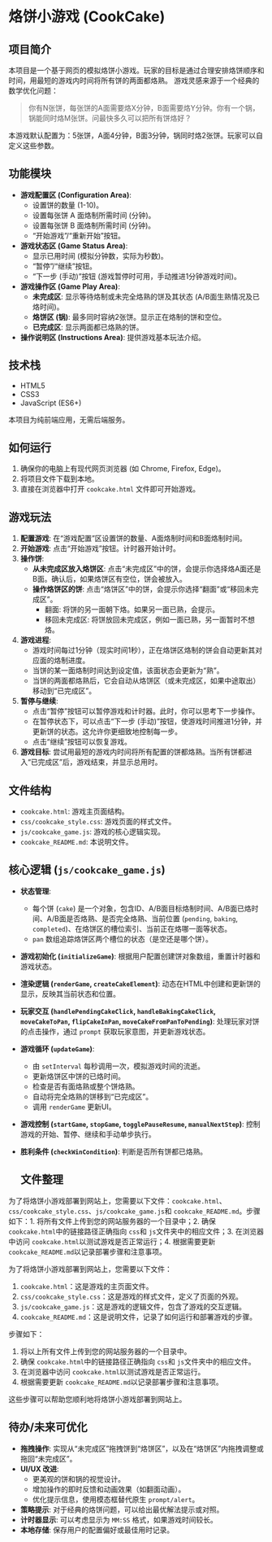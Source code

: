 # 烙饼小游戏 (CookCake)

## 项目简介

本项目是一个基于网页的模拟烙饼小游戏。玩家的目标是通过合理安排烙饼顺序和时间，用最短的游戏内时间将所有饼的两面都烙熟。
游戏灵感来源于一个经典的数学优化问题：

> 你有N张饼，每张饼的A面需要烙X分钟，B面需要烙Y分钟。你有一个锅，锅能同时烙M张饼。问最快多久可以把所有饼烙好？

本游戏默认配置为：5张饼，A面4分钟，B面3分钟，锅同时烙2张饼。玩家可以自定义这些参数。

## 功能模块

- **游戏配置区 (Configuration Area)**:
  - 设置饼的数量 (1-10)。
  - 设置每张饼 A 面烙制所需时间 (分钟)。
  - 设置每张饼 B 面烙制所需时间 (分钟)。
  - “开始游戏”/“重新开始”按钮。
- **游戏状态区 (Game Status Area)**:
  - 显示已用时间 (模拟分钟数，实际为秒数)。
  - “暂停”/“继续”按钮。
  - “下一步 (手动)”按钮 (游戏暂停时可用，手动推进1分钟游戏时间)。
- **游戏操作区 (Game Play Area)**:
  - **未完成区**: 显示等待烙制或未完全烙熟的饼及其状态 (A/B面生熟情况及已烙时间)。
  - **烙饼区 (锅)**: 最多同时容纳2张饼。显示正在烙制的饼和空位。
  - **已完成区**: 显示两面都已烙熟的饼。
- **操作说明区 (Instructions Area)**: 提供游戏基本玩法介绍。

## 技术栈

- HTML5
- CSS3
- JavaScript (ES6+)

本项目为纯前端应用，无需后端服务。

## 如何运行

1. 确保你的电脑上有现代网页浏览器 (如 Chrome, Firefox, Edge)。
2. 将项目文件下载到本地。
3. 直接在浏览器中打开 `cookcake.html` 文件即可开始游戏。

## 游戏玩法

1. **配置游戏**: 在“游戏配置”区设置饼的数量、A面烙制时间和B面烙制时间。
2. **开始游戏**: 点击“开始游戏”按钮。计时器开始计时。
3. **操作饼**:
   * **从未完成区放入烙饼区**: 点击“未完成区”中的饼，会提示你选择烙A面还是B面。确认后，如果烙饼区有空位，饼会被放入。
   * **操作烙饼区的饼**: 点击“烙饼区”中的饼，会提示你选择“翻面”或“移回未完成区”。
     * 翻面: 将饼的另一面朝下烙。如果另一面已熟，会提示。
     * 移回未完成区: 将饼放回未完成区，例如一面已熟，另一面暂时不想烙。
4. **游戏进程**:
   * 游戏时间每过1分钟（现实时间1秒），正在烙饼区烙制的饼会自动更新其对应面的烙制进度。
   * 当饼的某一面烙制时间达到设定值，该面状态会更新为“熟”。
   * 当饼的两面都烙熟后，它会自动从烙饼区（或未完成区，如果中途取出）移动到“已完成区”。
5. **暂停与继续**:
   * 点击“暂停”按钮可以暂停游戏和计时器。此时，你可以思考下一步操作。
   * 在暂停状态下，可以点击“下一步 (手动)”按钮，使游戏时间推进1分钟，并更新饼的状态。这允许你更细致地控制每一步。
   * 点击“继续”按钮可以恢复游戏。
6. **游戏目标**: 尝试用最短的游戏内时间将所有配置的饼都烙熟。当所有饼都进入“已完成区”后，游戏结束，并显示总用时。

## 文件结构

- `cookcake.html`: 游戏主页面结构。
- `css/cookcake_style.css`: 游戏页面的样式文件。
- `js/cookcake_game.js`: 游戏的核心逻辑实现。
- `cookcake_README.md`: 本说明文件。

## 核心逻辑 (`js/cookcake_game.js`)

- **状态管理**:

  - 每个饼 (`cake`) 是一个对象，包含ID、A/B面目标烙制时间、A/B面已烙时间、A/B面是否烙熟、是否完全烙熟、当前位置 (`pending`, `baking`, `completed`)、在烙饼区的槽位索引、当前正在烙哪一面等状态。
  - `pan` 数组追踪烙饼区两个槽位的状态（是空还是哪个饼）。
- **游戏初始化 (`initializeGame`)**: 根据用户配置创建饼对象数组，重置计时器和游戏状态。
- **渲染逻辑 (`renderGame`, `createCakeElement`)**: 动态在HTML中创建和更新饼的显示，反映其当前状态和位置。
- **玩家交互 (`handlePendingCakeClick`, `handleBakingCakeClick`, `moveCakeToPan`, `flipCakeInPan`, `moveCakeFromPanToPending`)**: 处理玩家对饼的点击操作，通过 `prompt` 获取玩家意图，并更新游戏状态。
- **游戏循环 (`updateGame`)**:

  - 由 `setInterval` 每秒调用一次，模拟游戏时间的流逝。
  - 更新烙饼区中饼的已烙时间。
  - 检查是否有面烙熟或整个饼烙熟。
  - 自动将完全烙熟的饼移到“已完成区”。
  - 调用 `renderGame` 更新UI。
- **游戏控制 (`startGame`, `stopGame`, `togglePauseResume`, `manualNextStep`)**: 控制游戏的开始、暂停、继续和手动单步执行。
- **胜利条件 (`checkWinCondition`)**: 判断是否所有饼都已烙熟。

  ## 文件整理

为了将烙饼小游戏部署到网站上，您需要以下文件：`cookcake.html`、`css/cookcake_style.css`、`js/cookcake_game.js`和 `cookcake_README.md`。步骤如下：1. 将所有文件上传到您的网站服务器的一个目录中；2. 确保 `cookcake.html`中的链接路径正确指向 `css`和 `js`文件夹中的相应文件；3. 在浏览器中访问 `cookcake.html`以测试游戏是否正常运行；4. 根据需要更新 `cookcake_README.md`以记录部署步骤和注意事项。

为了将烙饼小游戏部署到网站上，您需要以下文件：

1. `cookcake.html`：这是游戏的主页面文件。
2. `css/cookcake_style.css`：这是游戏的样式文件，定义了页面的外观。
3. `js/cookcake_game.js`：这是游戏的逻辑文件，包含了游戏的交互逻辑。
4. `cookcake_README.md`：这是说明文件，记录了如何运行和部署游戏的步骤。

步骤如下：

1. 将以上所有文件上传到您的网站服务器的一个目录中。
2. 确保 `cookcake.html`中的链接路径正确指向 `css`和 `js`文件夹中的相应文件。
3. 在浏览器中访问 `cookcake.html`以测试游戏是否正常运行。
4. 根据需要更新 `cookcake_README.md`以记录部署步骤和注意事项。

这些步骤可以帮助您顺利地将烙饼小游戏部署到网站上。

## 待办/未来可优化

- **拖拽操作**: 实现从“未完成区”拖拽饼到“烙饼区”，以及在“烙饼区”内拖拽调整或拖回“未完成区”。
- **UI/UX 改进**:
  - 更美观的饼和锅的视觉设计。
  - 增加操作的即时反馈和动画效果（如翻面动画）。
  - 优化提示信息，使用模态框替代原生 `prompt/alert`。
- **策略提示**: 对于经典的烙饼问题，可以给出最优解法提示或对照。
- **计时器显示**: 可以考虑显示为 `MM:SS` 格式，如果游戏时间较长。
- **本地存储**: 保存用户的配置偏好或最佳用时记录。
